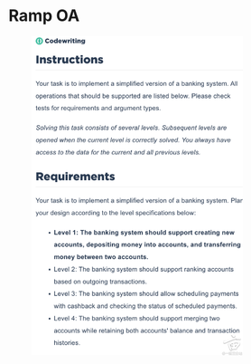 # Ramp OA

<figure><img src="../.gitbook/assets/image (4) (1).png" alt="" width="375"><figcaption></figcaption></figure>
